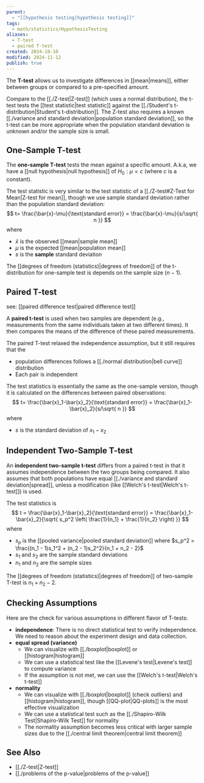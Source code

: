 ```yaml
---
parent:
  - "[[hypothesis testing|hypothesis testing]]"
tags:
  - math/statistics/HypothesisTesting
aliases:
  - T-test
  - paired T-test
created: 2024-10-10
modified: 2024-11-12
publish: true
---
```

The **T-test** allows us to investigate differences in [[mean|means]], either between groups or compared to a pre-specified amount.

Compare to the [[./Z-test|Z-test]] (which uses a normal distribution), the t-test tests the [[test statistic|test statistic]] against the [[./Student's t-distribution|Student's t-distribution]]. The Z-test also requires a known [[./variance and standard deviation|population standard deviation]], so the t-test can be more appropriate when the population standard deviation is unknown and/or the sample size is small.

## One-Sample T-test
The **one-sample T-test** tests the mean against a specific amount. A.k.a, we have a [[null hypothesis|null hypothesis]] of $H_0: \mu = c$ (where $c$ is a constant).

The test statistic is very similar to the test statistic of a [[./Z-test#Z-Test for Mean|Z-test for mean]], though we use sample standard deviation rather than the population standard deviation:
$$
t= \frac{\bar{x}-\mu}{\text{standard error}} = \frac{\bar{x}-\mu}{s/\sqrt{ n }}
$$
where
- $\bar{x}$ is the observed [[mean|sample mean]]
- $\mu$ is the expected [[mean|population mean]]
- $s$ is the **sample** standard deviation

The [[degrees of freedom (statistics)|degrees of freedom]] of the t-distribution for one-sample test is depends on the sample size ($n - 1$).

## Paired T-test
see: [[paired difference test|paired difference test]]

A **paired t-test** is used when two samples are dependent (e.g., measurements from the same individuals taken at two different times). It then compares the means of the difference of these paired measurements.

The paired T-test relaxed the independence assumption, but it still requires that the
- population differences follows a [[./normal distribution|bell curve]] distribution
- Each pair is independent

The test statistics is essentially the same as the one-sample version, though it is calculated on the differences between paired observations:
$$
t= \frac{\bar{x}_1-\bar{x}_2}{\text{standard error}} = \frac{\bar{x}_1-\bar{x}_2}{s/\sqrt{ n }}
$$
where
- $s$ is the standard deviation of $x_1 - x_2$

## Independent Two-Sample T-test
An **independent two-sample t-test** differs from a paired t-test in that it assumes independence between the two groups being compared. It also assumes that both populations have equal [[./variance and standard deviation|spread]], unless a modification (like [[Welch's t-test|Welch's t-test]]) is used.

The test statistics is
$$
t = \frac{\bar{x}_1-\bar{x}_2}{\text{standard error}} = \frac{\bar{x}_1-\bar{x}_2}{\sqrt{ s_p^2 \left( \frac{1}{n_1} + \frac{1}{n_2} \right) }}
$$
where
- $s_p$ is the [[pooled variance|pooled standard deviation]] where $s_p^2 = \frac{(n_1 - 1)s_1^2 + (n_2 - 1)s_2^2}{n_1 + n_2 - 2}$
- $s_1$ and $s_2$ are the sample standard deviations
- $n_1$ and $n_2$ are the sample sizes

The [[degrees of freedom (statistics)|degrees of freedom]] of two-sample T-test is $n_1 + n_2 - 2$.

## Checking Assumptions
Here are the check for various assumptions in different flavor of T-tests:
- **independence**: There is no direct statistical test to verify independence. We need to reason about the experiment design and data collection.
- **equal spread (variance)**
  - We can visualize with [[./boxplot|boxplot]] or [[histogram|histogram]]
  - We can use a statistical test like the [[Levene's test|Levene's test]] to compute variance
  - If the assumption is not met, we can use the [[Welch's t-test|Welch's t-test]]
- **normality**
  - We can visualize with [[./boxplot|boxplot]] (check outliers) and [[histogram|histogram]], though [[QQ-plot|QQ-plots]] is the most effective visualization
  - We can use a statistical test such as the [[./Shapiro-Wilk Test|Shapiro-Wilk Test]] for normality
  - The normality assumption becomes less critical with larger sample sizes due to the [[./central limit theorem|central limit theorem]]

## See Also
- [[./Z-test|Z-test]]
- [[./problems of the p-value|problems of the p-value]]